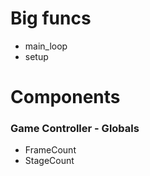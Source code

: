 # Big funcs

- main_loop
- setup

# Components

### Game Controller - Globals

- FrameCount
- StageCount
